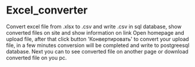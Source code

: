 # Excel_converter
Convert excel file from .xlsx to .csv and write .csv in sql database, show converted files on site and show information on link
Open homepage and upload file, after that click button 'Конвертировать'  to convert your upload file, in a few minutes conversion will be completed and write to postgreesql database. Next you can to see converted file on another page or download converted file on you pc.
